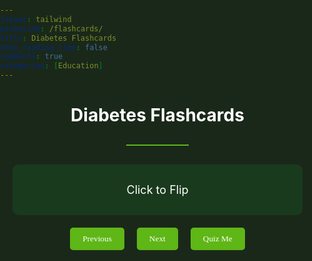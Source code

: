 ```yaml
---
layout: tailwind
permalink: /flashcards/
title: Diabetes Flashcards
show_reading_time: false
comments: true
categories: [Education]
---
```


  <link href="https://fonts.googleapis.com/css2?family=Oxygen+Mono&display=swap" rel="stylesheet">
<style>
    html, body, select {
      color: white !important;
      background-color: #1A281A !important;
      margin: 0 !important;
      padding: 0 !important;
    }
    p {
      font-family: 'Oxygen Mono';
      font-size: 15px;
      color: white;
    }
    /*h1, h2, h3, h4 {
      font-family: 'Oxygen Mono';
      color:#5fb617;
    }*/
    .feature-card {
      background: #1a3a1e;
      transition: all 0.3s ease;
      padding: 20px;
      border-radius: 10px;
      margin: 10px;
      text-align: center;
    }
    .feature-card:hover {
      transform: translateY(-5px);
      box-shadow: 0 10px 20px rgba(0,0,0,0.2);
    }
    .divider {
      width: 100px;
      height: 2px;
      background: #5fb617;
      margin: 30px auto;
    }
    .flashcard {
      cursor: pointer;
      user-select: none;
      background: #1a3a1e;
      padding: 30px;
      border-radius: 10px;
      font-size: 18px;
      margin: 20px auto;
      width: 80%;
      text-align: center;
      transition: background 0.3s ease;
    }
    .flashcard:hover {
      /*transform: translateY(-5px);*/
      box-shadow: 0 10px 20px rgba(0,0,0,0.2);
    }
    .controls {
      display: flex;
      justify-content: center;
      gap: 20px;
      margin: 20px;
    }
    button {
      background-color: #5fb617;
      border: none;
      color: white;
      padding: 10px 20px;
      font-family: 'Oxygen Mono';
      border-radius: 5px;
      cursor: pointer;
      transition: background 0.3s ease;
    }
    button:hover {
      background-color: #4da514;
    }
</style>
<html>
  <h1 style="text-align:center">Diabetes Flashcards</h1>
  <div class="divider"></div>
  <div id="flashcardContainer">
    <div class="flashcard" id="flashcard">Click to Flip</div>
    <div class="controls">
      <button id="prevBtn">Previous</button>
      <button id="nextBtn">Next</button>
      <button id="quizBtn">Quiz Me</button>
    </div>
  </div>
  <div id="quizSection"></div>

  <script type="module">
    import { pythonURI, fetchOptions } from '{{ site.baseurl }}/assets/js/api/config.js';

    let currentCard = 0;
    let showingTerm = true;
    let flashcards = [];

    const flashcardEl = document.getElementById("flashcard");
    const quizSection = document.getElementById("quizSection");
    const flashcardContainer = document.getElementById("flashcardContainer");

    async function fetchFlashcards() {
      try {
        const response = await fetch(`${pythonURI}/api/flashcards`);
        flashcards = await response.json();
        displayCard();
      } catch (error) {
        flashcardEl.innerText = "Failed to load flashcards. Please try again later.";
        console.error("Error fetching flashcards:", error);
      }
    }

    function displayCard() {
      if (flashcards.length === 0) return;
      const card = flashcards[currentCard];
      flashcardEl.innerText = showingTerm ? card.term : card.definition;
    }

    function nextCard() {
      if (flashcards.length === 0) return;
      currentCard = (currentCard + 1) % flashcards.length;
      showingTerm = true;
      displayCard();
    }

    function prevCard() {
      if (flashcards.length === 0) return;
      currentCard = (currentCard - 1 + flashcards.length) % flashcards.length;
      showingTerm = true;
      displayCard();
    }

    function renderQuiz() {
      // Hide flashcards
      flashcardContainer.style.display = "none";
      let quizHtml = `
        <form id="quizForm" class="feature-card">
          <h2>Quiz: Type the correct term for each definition</h2>
          <div style="display:flex; flex-direction:column; gap:15px;">
      `;
      flashcards.forEach((card, idx) => {
        quizHtml += `
          <div>
            <label><b>${idx + 1}.</b> ${card.definition}</label><br>
            <input type="text" name="answer${idx}" style="width:100%;padding:5px;margin-top:5px;" autocomplete="off"/>
          </div>
        `;
      });
      quizHtml += `
          </div>
          <div style="margin-top:20px; display:flex; gap:10px; justify-content:center;">
            <button type="button" id="cancelQuizBtn">Cancel</button>
            <button type="submit" id="submitQuizBtn">Submit Quiz</button>
          </div>
          <div id="quizWarning" style="color:orange; margin-top:10px;"></div>
        </form>
      `;
      quizSection.innerHTML = quizHtml;

      document.getElementById("cancelQuizBtn").onclick = () => {
        quizSection.innerHTML = "";
        flashcardContainer.style.display = "";
      };
      document.getElementById("quizForm").onsubmit = handleQuizSubmit;
    }

    function handleQuizSubmit(e) {
      e.preventDefault();
      const form = e.target;
      const answers = [];
      let emptyCount = 0;
      for (let i = 0; i < flashcards.length; i++) {
        const val = form[`answer${i}`].value.trim();
        answers.push(val);
        if (!val) emptyCount++;
      }
      if (emptyCount > 0) {
        document.getElementById("quizWarning").innerText =
          "Are you sure you want to submit? You haven't answered all the questions.";
        // Only submit if user clicks submit again with warning shown
        if (!form.dataset.warned) {
          form.dataset.warned = "true";
          return;
        }
      }
      // Grade quiz
      let score = 0;
      let resultsHtml = `<div class="feature-card"><h2>Quiz Results</h2><ul style="text-align:left;">`;
      flashcards.forEach((card, idx) => {
        const userAns = answers[idx] || "(no answer)";
        const correct = userAns.toLowerCase().trim() === card.term.toLowerCase().trim();
        if (correct) score++;
        resultsHtml += `<li>
          <b>Q${idx + 1}:</b> ${card.definition}<br>
          <span style="color:${correct ? 'limegreen' : 'red'}">
            Your answer: ${userAns}
            ${correct ? "✓" : `✗ (Correct: ${card.term})`}
          </span>
        </li>`;
      });
      resultsHtml += `</ul>
        <h3 style="text-align:center;">Score: ${score} / ${flashcards.length}</h3>
        <div style="text-align:center;">
          <button id="retakeQuizBtn">Retake Quiz</button>
        </div>
      </div>`;
      quizSection.innerHTML = resultsHtml;
      document.getElementById("retakeQuizBtn").onclick = () => {
        renderQuiz();
      };
      // Show flashcards again after quiz is submitted
      flashcardContainer.style.display = "";
    }

    function startQuiz() {
      if (flashcards.length === 0) return;
      renderQuiz();
    }

    flashcardEl.addEventListener("click", () => {
      showingTerm = !showingTerm;
      displayCard();
    });

    document.getElementById("nextBtn").addEventListener("click", nextCard);
    document.getElementById("prevBtn").addEventListener("click", prevCard);
    document.getElementById("quizBtn").addEventListener("click", startQuiz);

    fetchFlashcards();
  </script>
</html>

